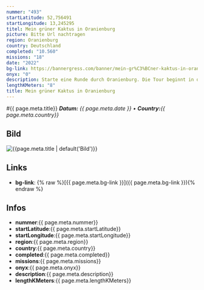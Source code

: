 ```yaml
---
nummer: "493"
startLatitude: 52,756491
startLongitude: 13,245295
titel: Mein grüner Kaktus in Oranienburg
picture: Bitte Url nachtragen
region: Oranienburg
country: Deutschland
completed: "10.560"
missions: "18"
date: "2022"
bg-link: https://bannergress.com/banner/mein-gr%C3%BCner-kaktus-in-oranienburg-fa23
onyx: "0"
description: Starte eine Runde durch Oranienburg. Die Tour beginnt in der Bernauer Straße
lengthKMeters: "8"
title: Mein grüner Kaktus in Oranienburg
---
```


#{{ page.meta.title}}
_**Datum:** {{ page.meta.date }} • **Country:**{{ page.meta.country}}_

## Bild
![{{page.meta.title | default('Bild')}}]({{page.meta.picture}})

## Links
- **bg-link**: {% raw %}[{{ page.meta.bg-link }}]({{ page.meta.bg-link }}){% endraw %}

## Infos
- **nummer**:{{ page.meta.nummer}}
- **startLatitude**:{{ page.meta.startLatitude}}
- **startLongitude**:{{ page.meta.startLongitude}}
- **region**:{{ page.meta.region}}
- **country**:{{ page.meta.country}}
- **completed**:{{ page.meta.completed}}
- **missions**:{{ page.meta.missions}}
- **onyx**:{{ page.meta.onyx}}
- **description**:{{ page.meta.description}}
- **lengthKMeters**:{{ page.meta.lengthKMeters}}

